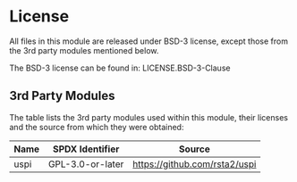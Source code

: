 # License

All files in this module are released under BSD-3 license, except those from
the 3rd party modules mentioned below.

The BSD-3 license can be found in: LICENSE.BSD-3-Clause

## 3rd Party Modules

The table lists the 3rd party modules used within this module, their licenses
and the source from which they were obtained:

| Name | SPDX Identifier  | Source                          |
|------|------------------|---------------------------------|
| uspi | GPL-3.0-or-later | <https://github.com/rsta2/uspi> |
